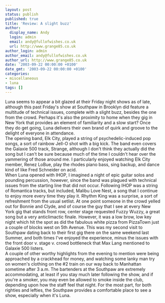```yaml
---
layout: post
status: publish
published: true
title: 'Review: A slight buzz'
author:
  display_name: Andy
  login: admin
  email: andy@fullofwishes.co.uk
  url: http://www.grange85.co.uk
author_login: admin
author_email: andy@fullofwishes.co.uk
author_url: http://www.grange85.co.uk
date: '2003-09-22 00:00:00 +0100'
date_gmt: '2003-09-22 00:00:00 +0100'
categories:
- miscellaneous
- luna
tags: []
---
```

<p>Luna seems to appear a bit glazed at their Friday night shows as of late, although this past Friday's show at Southpaw in Brooklyn did feature a multitude of technical issues, complete with a slight buzz, besides the one from the crowd. Perhaps it's also the proximity to home when they gig in New York that provides an element of familiarity and a slow start? Once they do get going, Luna delivers their own brand of quirk and groove to the delight of everyone in attendance.<br />The opening band, Elk City, played a string of psychedelic-induced pop songs, a sort of rainbow Jell-O shot with a big kick. The band even covers the Galaxie 500 track, Strange, although I don't think they actually did the song but I can't be sure because much of the time I couldn't hear over the yammering of those around me. I particularly enjoyed watching Elk City member, Renez LoBue, play the rhodes piano bass, sing backup, and dance kind of like Fred Schneider on acid.<br />When Luna opened with IHOP, I imagined a night of epic guitar solos and pounding percussion, however, since the band was plagued with technical issues from the starting line that did not occur. Following IHOP was a string of Romantica tracks, but included, Malibu Love Nest, a song that I continue to enjoy more every time they play it. Rhythm King was a surprise, a sort of refreshment from the usual setlist. At one point someone in the crowd yelled out for Bonnie and Clyde, and of course the guy that I see at every New York gig that stands front row, center stage requested Fuzzy Wuzzy, a great song but a very anticlimactic finale. However, it was a low brow, low key night which hit the spot as did the fabulous white pizza from PizzaTown just a couple of blocks west on 5th Avenue. This was my second visit to Southpaw dating back to their first gig there on the same weekend last Summer, and both times I've enjoyed the experience, minus the issues with the front door v. stage v. crowd bottleneck that Max Lang mentioned to Galaxie 500 listers.<br />A couple of other worthy highlights from the evening to mention were being approached by a crackhead for money, and watching some lanky man try on women's clothing on the #2 train on our way back to Manhattan sometime after 3 a.m. The bartenders at the Southpaw are extremely accommodating, at least if you stay much later following the show, and if you're a smoker, you may even be allowed to smoke inside the club, depending upon how the staff feel that night. For the most part, for both righties and lefties, the Southpaw provides a comfortable place to see a show, especially when it's Luna.</p>
